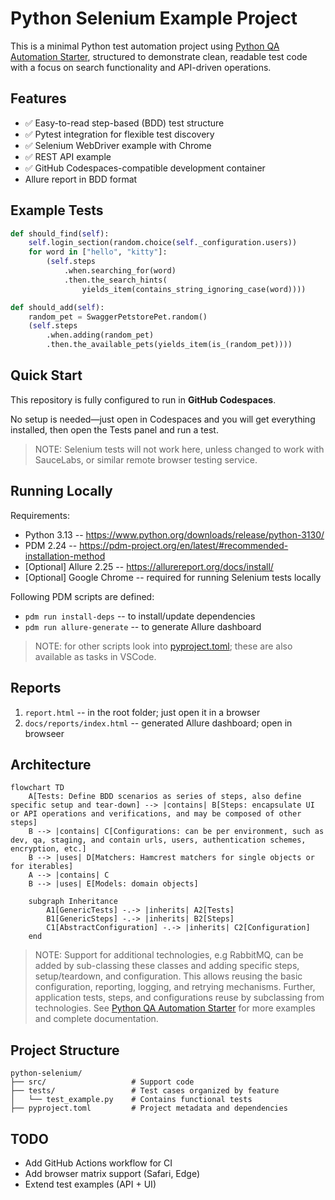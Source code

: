 # Python Selenium Example Project

This is a minimal Python test automation project using
[Python QA Automation Starter](https://python.qa-automation-starter.aherscu.dev),
structured to demonstrate clean, readable test code with a focus on search
functionality and API-driven operations.

## Features

- ✅ Easy-to-read step-based (BDD) test structure
- ✅ Pytest integration for flexible test discovery
- ✅ Selenium WebDriver example with Chrome
- ✅ REST API example
- ✅ GitHub Codespaces-compatible development container
-   Allure report in BDD format

## Example Tests

```python
def should_find(self):
    self.login_section(random.choice(self._configuration.users))
    for word in ["hello", "kitty"]:
        (self.steps
            .when.searching_for(word)
            .then.the_search_hints(
                yields_item(contains_string_ignoring_case(word))))
```

```python
def should_add(self):
    random_pet = SwaggerPetstorePet.random()
    (self.steps
        .when.adding(random_pet)
        .then.the_available_pets(yields_item(is_(random_pet))))
```


## Quick Start 
This repository is fully configured to run in **GitHub Codespaces**.

No setup is needed—just open in Codespaces and you will get everything
installed, then open the Tests panel and run a test.

> NOTE: Selenium tests will not work here, unless changed to work with
> SauceLabs, or similar remote browser testing service.

## Running Locally
Requirements:
- Python 3.13 -- <https://www.python.org/downloads/release/python-3130/>
- PDM 2.24 -- <https://pdm-project.org/en/latest/#recommended-installation-method>
- [Optional] Allure 2.25 -- <https://allurereport.org/docs/install/>
- [Optional] Google Chrome -- required for running Selenium tests locally

Following PDM scripts are defined:
- `pdm run install-deps` -- to install/update dependencies
- `pdm run allure-generate` -- to generate Allure dashboard

> NOTE: for other scripts look into [pyproject.toml](pyproject.toml); these are
> also available as tasks in VSCode.

## Reports

1. `report.html` -- in the root folder; just open it in a browser
2. `docs/reports/index.html` -- generated Allure dashboard; open in browseer

## Architecture

```mermaid
flowchart TD
    A[Tests: Define BDD scenarios as series of steps, also define specific setup and tear-down] --> |contains| B[Steps: encapsulate UI or API operations and verifications, and may be composed of other steps]
    B --> |contains| C[Configurations: can be per environment, such as dev, qa, staging, and contain urls, users, authentication schemes, encryption, etc.]
    B --> |uses| D[Matchers: Hamcrest matchers for single objects or for iterables]
    A --> |contains| C
    B --> |uses| E[Models: domain objects]

    subgraph Inheritance
        A1[GenericTests] -.-> |inherits| A2[Tests]
        B1[GenericSteps] -.-> |inherits| B2[Steps]
        C1[AbstractConfiguration] -.-> |inherits| C2[Configuration]
    end
```

> NOTE: Support for additional technologies, e.g RabbitMQ, can be added by sub-classing these classes and adding specific steps, setup/teardown, and configuration. This allows reusing the basic configuration, reporting, logging, and retrying mechanisms. Further, application tests, steps, and configurations reuse by subclassing from technologies. See [Python QA Automation Starter](https://python.qa-automation-starter.aherscu.dev) for more examples and complete documentation.

## Project Structure

```
python-selenium/
├── src/                   # Support code
├── tests/                 # Test cases organized by feature
│   └── test_example.py    # Contains functional tests
├── pyproject.toml         # Project metadata and dependencies
```


## TODO

- Add GitHub Actions workflow for CI
- Add browser matrix support (Safari, Edge)
- Extend test examples (API + UI)